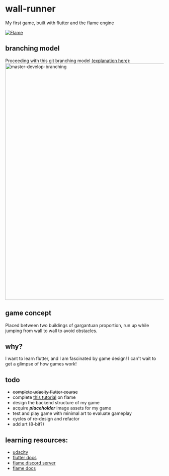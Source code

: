 # wall-runner
My first game, built with flutter and the flame engine

[![Flame](https://img.shields.io/badge/🔥flame-0.11.2-orange.svg)](https://pub.dev/packages/flame/versions/0.11.2) 

## branching model
Proceeding with this git branching model [(explanation here)](https://nvie.com/posts/a-successful-git-branching-model/):
<br /><img src="https://nvie.com/img/git-model@2x.png" alt="master-develop-branching" height="750"/><br />

## game concept
Placed between two buildings of gargantuan proportion, run up while jumping from wall to wall to avoid obstacles.

## why?
I want to learn flutter, and I am fascinated by game design! I can't wait to get a glimpse of how games work!

## todo
- ~~complete udacity flutter course~~
- complete [this tutorial](https://jap.alekhin.io/create-mobile-game-flutter-flame-beginner-tutorial) on flame
- design the backend structure of my game
- acquire **_placeholder_** image assets for my game
- test and play game with minimal art to evaluate gameplay
- cycles of re-design and refactor
- add art (8-bit?)

## learning resources:
- [udacity](https://www.udacity.com/course/build-native-mobile-apps-with-flutter--ud905)
- [flutter docs](https://flutter.dev/docs)
- [flame discord server](https://discordapp.com/channels/509714518008528896/549585812141113350)
- [flame docs](https://flame-engine.org/docs)


